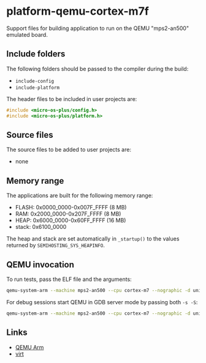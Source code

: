 # platform-qemu-cortex-m7f

Support files for building application to run on the QEMU "mps2-an500"
emulated board.

## Include folders

The following folders should be passed to the compiler during the build:

- `include-config`
- `include-platform`

The header files to be included in user projects are:

```cpp
#include <micro-os-plus/config.h>
#include <micro-os-plus/platform.h>
```

## Source files

The source files to be added to user projects are:

- none

## Memory range

The applications are built for the following memory range:

- FLASH: 0x0000_0000-0x007F_FFFF (8 MB)
- RAM: 0x2000_0000-0x207F_FFFF (8 MB)
- HEAP: 0x6000_0000-0x60FF_FFFF (16 MB)
- stack: 0x6100_0000

The heap and stack are set automatically in `_startup()` to the values
returned by `SEMIHOSTING_SYS_HEAPINFO`.

## QEMU invocation

To run tests, pass the ELF file and the arguments:

```sh
qemu-system-arm --machine mps2-an500 --cpu cortex-m7 --nographic -d unimp,guest_errors --kernel "unit-test.elf" --semihosting-config enable=on,target=native,arg=test
```

For debug sessions start QEMU in GDB server mode by passing both `-s -S`:

```sh
qemu-system-arm --machine mps2-an500 --cpu cortex-m7 --nographic -d unimp,guest_errors -s -S --semihosting-config enable=on,target=native,arg=test
```

## Links

- [QEMU Arm](https://www.qemu.org/docs/master/system/target-arm.html)
- [virt](https://www.qemu.org/docs/master/system/arm/virt.html)
